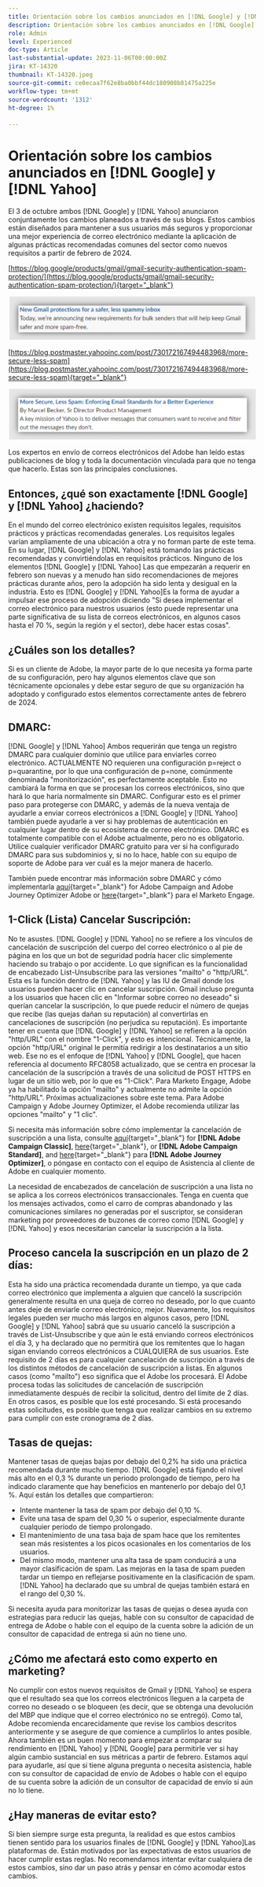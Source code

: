 ```yaml
---
title: Orientación sobre los cambios anunciados en [!DNL Google] y [!DNL Yahoo]
description: Orientación sobre los cambios anunciados en [!DNL Google] y [!DNL Yahoo]
role: Admin
level: Experienced
doc-type: Article
last-substantial-update: 2023-11-06T00:00:00Z
jira: KT-14320
thumbnail: KT-14320.jpeg
source-git-commit: ce0ecaa7f62e8ba0bbf44dc180908b81475a225e
workflow-type: tm+mt
source-wordcount: '1312'
ht-degree: 1%

---
```



# Orientación sobre los cambios anunciados en [!DNL Google] y [!DNL Yahoo]

El 3 de octubre ambos [!DNL Google] y [!DNL Yahoo] anunciaron conjuntamente los cambios planeados a través de sus blogs. Estos cambios están diseñados para mantener a sus usuarios más seguros y proporcionar una mejor experiencia de correo electrónico mediante la aplicación de algunas prácticas recomendadas comunes del sector como nuevos requisitos a partir de febrero de 2024.

[https://blog.google/products/gmail/gmail-security-authentication-spam-protection/](https://blog.google/products/gmail/gmail-security-authentication-spam-protection/){target="_blank"}

![[!DNL Google] Anuncio_](/help/assets/Gmail.png)

[https://blog.postmaster.yahooinc.com/post/730172167494483968/more-secure-less-spam](https://blog.postmaster.yahooinc.com/post/730172167494483968/more-secure-less-spam){target="_blank"}

![[!DNL Yahoo] Anuncio](/help/assets/Yahoo.png)

Los expertos en envío de correos electrónicos del Adobe han leído estas publicaciones de blog y toda la documentación vinculada para que no tenga que hacerlo. Estas son las principales conclusiones.

## Entonces, ¿qué son exactamente [!DNL Google] y [!DNL Yahoo] ¿haciendo?

En el mundo del correo electrónico existen requisitos legales, requisitos prácticos y prácticas recomendadas generales. Los requisitos legales varían ampliamente de una ubicación a otra y no forman parte de este tema. En su lugar, [!DNL Google] y [!DNL Yahoo] está tomando las prácticas recomendadas y convirtiéndolas en requisitos prácticos. Ninguno de los elementos [!DNL Google] y [!DNL Yahoo] Las que empezarán a requerir en febrero son nuevas y a menudo han sido recomendaciones de mejores prácticas durante años, pero la adopción ha sido lenta y desigual en la industria. Esto es [!DNL Google] y [!DNL Yahoo]Es la forma de ayudar a impulsar ese proceso de adopción diciendo &quot;Si desea implementar el correo electrónico para nuestros usuarios (esto puede representar una parte significativa de su lista de correos electrónicos, en algunos casos hasta el 70 %, según la región y el sector), debe hacer estas cosas&quot;.

## ¿Cuáles son los detalles?

Si es un cliente de Adobe, la mayor parte de lo que necesita ya forma parte de su configuración, pero hay algunos elementos clave que son técnicamente opcionales y debe estar seguro de que su organización ha adoptado y configurado estos elementos correctamente antes de febrero de 2024.

## DMARC:

[!DNL Google] y [!DNL Yahoo] Ambos requerirán que tenga un registro DMARC para cualquier dominio que utilice para enviarles correo electrónico. ACTUALMENTE NO requieren una configuración p=reject o p=quarantine, por lo que una configuración de p=none, comúnmente denominada &quot;monitorización&quot;, es perfectamente aceptable. Esto no cambiará la forma en que se procesan los correos electrónicos, sino que hará lo que haría normalmente sin DMARC. Configurar esto es el primer paso para protegerse con DMARC, y además de la nueva ventaja de ayudarle a enviar correos electrónicos a [!DNL Google] y [!DNL Yahoo] también puede ayudarle a ver si hay problemas de autenticación en cualquier lugar dentro de su ecosistema de correo electrónico.
DMARC es totalmente compatible con el Adobe actualmente, pero no es obligatorio. Utilice cualquier verificador DMARC gratuito para ver si ha configurado DMARC para sus subdominios y, si no lo hace, hable con su equipo de soporte de Adobe para ver cuál es la mejor manera de hacerlo.

También puede encontrar más información sobre DMARC y cómo implementarla [aquí](https://experienceleague.adobe.com/docs/deliverability-learn/deliverability-best-practice-guide/additional-resources/technotes/implement-dmarc.html?lang=es){target="_blank"} for Adobe Campaign and Adobe Journey Optimizer Adobe or [here](https://experienceleague.adobe.com/docs/marketo/using/getting-started-with-marketo/setup/configure-protocols-for-marketo.html){target="_blank"} para el Marketo Engage.

## 1-Click (Lista) Cancelar Suscripción:

No te asustes. [!DNL Google] y [!DNL Yahoo] no se refiere a los vínculos de cancelación de suscripción del cuerpo del correo electrónico o al pie de página en los que un bot de seguridad podría hacer clic simplemente haciendo su trabajo o por accidente. Lo que significan es la funcionalidad de encabezado List-Unsubscribe para las versiones &quot;mailto&quot; o &quot;http/URL&quot;. Esta es la función dentro de [!DNL Yahoo] y las IU de Gmail donde los usuarios pueden hacer clic en cancelar suscripción. Gmail incluso pregunta a los usuarios que hacen clic en &quot;Informar sobre correo no deseado&quot; si querían cancelar la suscripción, lo que puede reducir el número de quejas que recibe (las quejas dañan su reputación) al convertirlas en cancelaciones de suscripción (no perjudica su reputación).
Es importante tener en cuenta que [!DNL Google] y [!DNL Yahoo] se refieren a la opción &quot;http/URL&quot; con el nombre &quot;1-Click&quot;, y esto es intencional. Técnicamente, la opción &quot;http/URL&quot; original le permitía redirigir a los destinatarios a un sitio web. Ese no es el enfoque de [!DNL Yahoo] y [!DNL Google], que hacen referencia al documento RFC8058 actualizado, que se centra en procesar la cancelación de la suscripción a través de una solicitud de POST HTTPS en lugar de un sitio web, por lo que es &quot;1-Click&quot;.
Para Marketo Engage, Adobe ya ha habilitado la opción &quot;mailto&quot; y actualmente no admite la opción &quot;http/URL&quot;. Próximas actualizaciones sobre este tema.
Para Adobe Campaign y Adobe Journey Optimizer, el Adobe recomienda utilizar las opciones &quot;mailto&quot; y &quot;1 clic&quot;.

Si necesita más información sobre cómo implementar la cancelación de suscripción a una lista, consulte [aquí](https://experienceleague.adobe.com/docs/deliverability-learn/deliverability-best-practice-guide/additional-resources/campaign/acc-technical-recommendations.html?lang=en#list-unsubscribe){target="_blank"} for **[!DNL Adobe Campaign Classic]**, [here](https://experienceleague.adobe.com/docs/experience-cloud-kcs/kbarticles/KA-14778.html?lang=es){target="_blank"}, or **[!DNL Adobe Campaign Standard]**, and [here](https://experienceleague.adobe.com/docs/journey-optimizer/using/email/email-opt-out.html?lang=en){target="_blank"} para **[!DNL Adobe Journey Optimizer]**, o póngase en contacto con el equipo de Asistencia al cliente de Adobe en cualquier momento.

La necesidad de encabezados de cancelación de suscripción a una lista no se aplica a los correos electrónicos transaccionales. Tenga en cuenta que los mensajes activados, como el carro de compras abandonado y las comunicaciones similares no generadas por el suscriptor, se consideran marketing por proveedores de buzones de correo como [!DNL Google] y [!DNL Yahoo] y esos necesitarían cancelar la suscripción a la lista.

## Proceso cancela la suscripción en un plazo de 2 días:

Esta ha sido una práctica recomendada durante un tiempo, ya que cada correo electrónico que implementa a alguien que canceló la suscripción generalmente resulta en una queja de correo no deseado, por lo que cuanto antes deje de enviarle correo electrónico, mejor. Nuevamente, los requisitos legales pueden ser mucho más largos en algunos casos, pero [!DNL Google] y [!DNL Yahoo] sabrá que su usuario canceló la suscripción a través de List-Unsubscribe y que aún le está enviando correos electrónicos el día 3, y ha declarado que no permitirá que los remitentes que lo hagan sigan enviando correos electrónicos a CUALQUIERA de sus usuarios.
Este requisito de 2 días es para cualquier cancelación de suscripción a través de los distintos métodos de cancelación de suscripción a listas. En algunos casos (como &quot;mailto&quot;) eso significa que el Adobe los procesará. El Adobe procesa todas las solicitudes de cancelación de suscripción inmediatamente después de recibir la solicitud, dentro del límite de 2 días. En otros casos, es posible que los esté procesando. Si está procesando estas solicitudes, es posible que tenga que realizar cambios en su extremo para cumplir con este cronograma de 2 días.

## Tasas de quejas:

Mantener tasas de quejas bajas por debajo del 0,2% ha sido una práctica recomendada durante mucho tiempo. [!DNL Google] está fijando el nivel más alto en el 0,3 % durante un periodo prolongado de tiempo, pero ha indicado claramente que hay beneficios en mantenerlo por debajo del 0,1 %. Aquí están los detalles que compartieron:

* Intente mantener la tasa de spam por debajo del 0,10 %.
* Evite una tasa de spam del 0,30 % o superior, especialmente durante cualquier periodo de tiempo prolongado.
* El mantenimiento de una tasa baja de spam hace que los remitentes sean más resistentes a los picos ocasionales en los comentarios de los usuarios.
* Del mismo modo, mantener una alta tasa de spam conducirá a una mayor clasificación de spam. Las mejoras en la tasa de spam pueden tardar un tiempo en reflejarse positivamente en la clasificación de spam.
  [!DNL Yahoo] ha declarado que su umbral de quejas también estará en el rango del 0,30 %.

Si necesita ayuda para monitorizar las tasas de quejas o desea ayuda con estrategias para reducir las quejas, hable con su consultor de capacidad de entrega de Adobe o hable con el equipo de la cuenta sobre la adición de un consultor de capacidad de entrega si aún no tiene uno.

## ¿Cómo me afectará esto como experto en marketing?

No cumplir con estos nuevos requisitos de Gmail y [!DNL Yahoo] se espera que el resultado sea que los correos electrónicos lleguen a la carpeta de correo no deseado o se bloqueen (es decir, que se obtenga una devolución del MBP que indique que el correo electrónico no se entregó).
Como tal, Adobe recomienda encarecidamente que revise los cambios descritos anteriormente y se asegure de que comience a cumplirlos lo antes posible. Ahora también es un buen momento para empezar a comparar su rendimiento en [!DNL Yahoo] y [!DNL Google] para permitirle ver si hay algún cambio sustancial en sus métricas a partir de febrero.
Estamos aquí para ayudarle, así que si tiene alguna pregunta o necesita asistencia, hable con su consultor de capacidad de envío de Adobes o hable con el equipo de su cuenta sobre la adición de un consultor de capacidad de envío si aún no lo tiene.

## ¿Hay maneras de evitar esto?

Si bien siempre surge esta pregunta, la realidad es que estos cambios tienen sentido para los usuarios finales de [!DNL Google] y [!DNL Yahoo]Las plataformas de. Están motivados por las expectativas de estos usuarios de hacer cumplir estas reglas. No recomendamos intentar evitar cualquiera de estos cambios, sino dar un paso atrás y pensar en cómo acomodar estos cambios.
